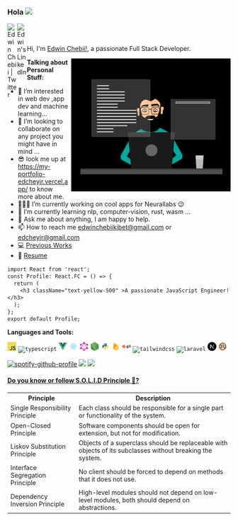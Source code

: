 ### Hola <img src="https://media.giphy.com/media/hvRJCLFzcasrR4ia7z/giphy.gif" width="25px">

<a href="https://twitter.com/edchey1">
  <img align="left" alt="Edwin Chebii | Twitter" width="22px" src="https://upload.wikimedia.org/wikipedia/commons/6/6f/Logo_of_Twitter.svg" />
</a>
<a href="https://www.linkedin.com/in/edwin-chebii-b18686209/">
  <img align="left" alt="Edwin's LinkedIn" width="22px" src="https://upload.wikimedia.org/wikipedia/commons/e/e9/Linkedin_icon.svg" />
</a>
<br />
<br />

Hi, I'm [Edwin Chebii!]( https://my-portfolio-edcheyjr.vercel.app/), a passionate Full Stack Developer.

<img align="right" style="margin-left:5px;" alt="GIF" src="./ui-dev.gif" width="360" height="300" />






**Talking about Personal Stuff:**

- 👀 I’m interested in web dev ,app dev and machine learning...
- 💞️ I’m looking to collaborate on any project you might have in mind ...
- 😎 look me up at https://my-portfolio-edcheyjr.vercel.app/ to know more about me.
- 👨🏽‍💻 I’m currently working on cool apps for Neurallabs 😉
- 🌱 I’m currently learning nlp, computer-vision, rust, wasm ...
- 💬 Ask me about anything, I am happy to help.
- 📫 How to reach me edwinchebiikibet@gmail.com or edcheyjr@gmail.com 
- 💻 [Previous Works](https://drive.google.com/drive/folders/12UII4MpMblo8tvFpUYGGoxI8UIuovlCP?usp=sharing)
- 📝 [Resume](https://drive.google.com/file/d/1U17p7XPgfq_B0tqHcvSpncf3DhCg26I3/view?usp=sharing)

```tsx
import React from 'react';
const Profile: React.FC = () => {
  return (
    <h3 className="text-yellow-500" >A passionate JavaScript Engineer!</h3>
  );
};
export default Profile;
```

**Languages and Tools:**

<!-- add - 👋 Hi, I’m @edcheyjr a full-stack dev proficient in python, PHP, android, java, javascript, CSS ,tailwindcss, laravel, and react
 -->
<code><img height="20" src="https://raw.githubusercontent.com/github/explore/80688e429a7d4ef2fca1e82350fe8e3517d3494d/topics/javascript/javascript.png" alt="javascript"></code>
<code><img height="20" src="https://upload.wikimedia.org/wikipedia/commons/f/f5/Typescript.svg" alt="typescript"></code>
<code><img height="20" src="https://raw.githubusercontent.com/github/explore/80688e429a7d4ef2fca1e82350fe8e3517d3494d/topics/vue/vue.png" alt="vue"></code>
<code><img height="20" src="https://raw.githubusercontent.com/github/explore/80688e429a7d4ef2fca1e82350fe8e3517d3494d/topics/react/react.png" alt="react"></code>
<code><img height="20" src="https://raw.githubusercontent.com/github/explore/5c058a388828bb5fde0bcafd4bc867b5bb3f26f3/topics/graphql/graphql.png" alt="graphql"></code>
<code><img height="20" src="https://raw.githubusercontent.com/github/explore/80688e429a7d4ef2fca1e82350fe8e3517d3494d/topics/nodejs/nodejs.png" alt="nodejs"></code>
<code><img height="20" src="https://raw.githubusercontent.com/github/explore/80688e429a7d4ef2fca1e82350fe8e3517d3494d/topics/python/python.png" alt="python"></code>
<code><img height="20" src="https://raw.githubusercontent.com/github/explore/80688e429a7d4ef2fca1e82350fe8e3517d3494d/topics/firebase/firebase.png" alt="firebase"></code>
<code><img height="20" src="https://raw.githubusercontent.com/github/explore/80688e429a7d4ef2fca1e82350fe8e3517d3494d/topics/git/git.png" alt="git"></code>
<code><img height="20" src="https://upload.wikimedia.org/wikipedia/commons/d/d5/Tailwind_CSS_Logo.svg" alt="tailwindcss"></code>
<code><img height="20" src="https://upload.wikimedia.org/wikipedia/commons/9/9a/Laravel.svg" alt="laravel"></code>
<code><img height="20" src="./svg/nextjs.svg" alt="nextjs"></code>
<code><img height="20" src="./svg/rust.svg" alt="rust lang"></code>
<!---
edcheyjr/edcheyjr is a ✨ special ✨ repository because its `README.md` (this file) appears on your GitHub profile.
You can click the Preview link to take a look at your changes.
--->


[![spotify-github-profile](https://spotify-github-profile.vercel.app/api/view?uid=jtlgayr7d4cugxc531ggc6a2j&cover_image=true&theme=default&show_offline=false&background_color=161b22&interchange=false&bar_color_cover=true)](https://github.com/kittinan/spotify-github-profile)
![](https://github.com/edcheyjr/github-stats/blob/master/generated/overview.svg)
![](https://github.com/edcheyjr/github-stats/blob/master/generated/languages.svg)

#### **[Do you know or follow S.O.L.I.D Principle 🤔?](https://www.freecodecamp.org/news/solid-principles-explained-in-plain-english/)**    

<table>
  <tr>
    <th>Principle</th>
    <th>Description</th>
  </tr>
  <tr>
    <td>Single Responsibility Principle</td>
    <td>Each class should be responsible for a single part or functionality of the system.</td>
  </tr>
  <tr>
    <td>Open-Closed Principle</td>
    <td>Software components should be open for extension, but not for modification.</td>
  </tr>
  <tr>
    <td>Liskov Substitution Principle</td>
    <td>Objects of a superclass should be replaceable with objects of its subclasses without breaking the system.</td>
  </tr>
  <tr>
    <td>Interface Segregation Principle</td>
    <td>No client should be forced to depend on methods that it does not use.</td>
  </tr>
  <tr>
    <td>Dependency Inversion Principle</td>
    <td>High-level modules should not depend on low-level modules, both should depend on abstractions.</td>
  </tr>
</table>



